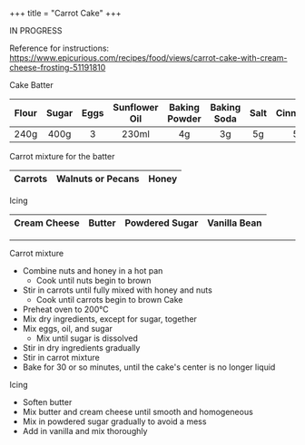 +++
title = "Carrot Cake"
+++

IN PROGRESS

Reference for instructions: https://www.epicurious.com/recipes/food/views/carrot-cake-with-cream-cheese-frosting-51191810

Cake Batter

| Flour | Sugar | Eggs | Sunflower Oil | Baking Powder | Baking Soda | Salt | Cinnamon | Nutmeg | Ginger |
|:-----:|:-----:|:----:|:-------------:|:-------------:|:-----------:|:----:|:--------:|:------:|:------:|
| 240g  | 400g  |  3   |     230ml     |      4g       |     3g      |  5g  |    5g    |   2g   |   2g   |

Carrot mixture for the batter

| Carrots | Walnuts or Pecans | Honey |
|:-------:|:-----------------:|:-----:|

Icing

| Cream Cheese | Butter | Powdered Sugar | Vanilla Bean |
|:------------:|:------:|:--------------:|:------------:|

---

Carrot mixture
* Combine nuts and honey in a hot pan
    * Cook until nuts begin to brown
* Stir in carrots until fully mixed with honey and nuts 
    * Cook until carrots begin to brown
Cake
* Preheat oven to 200&deg;C
* Mix dry ingredients, except for sugar, together
* Mix eggs, oil, and sugar
    * Mix until sugar is dissolved
* Stir in dry ingredients gradually
* Stir in carrot mixture
* Bake for 30 or so minutes, until the cake's center is no longer liquid

Icing
* Soften butter
* Mix butter and cream cheese until smooth and homogeneous
* Mix in powdered sugar gradually to avoid a mess
* Add in vanilla and mix thoroughly

